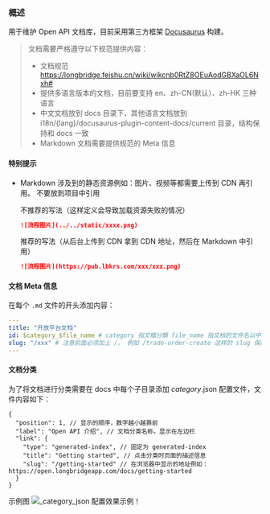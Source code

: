 ### 概述

用于维护 Open API 文档库，目前采用第三方框架 [Docusaurus](https://docusaurus.io/) 构建。

> 文档需要严格遵守以下规范提供内容：
> * 文档规范 https://longbridge.feishu.cn/wiki/wikcnb0RtZ8OEuAodGBXaOL6Nxh#
> * 提供多语言版本的文档，目前要支持 en、zh-CN(默认）、zh-HK 三种语言
> * 中文文档放到 docs 目录下，其他语言文档放到 i18n/{lang}/docusaurus-plugin-content-docs/current 目录，结构保持和 docs 一致
> * Markdown 文档需要提供规范的 Meta 信息


#### 特别提示

* Markdown 涉及到的静态资源例如：图片、视频等都需要上传到 CDN 再引用。 不要放到项目中引用

  不推荐的写法（这样定义会导致加载资源失败的情况）
  ```markdown
  ![流程图片](../../static/xxxx.png)
  ```
  
  推荐的写法（从后台上传到 CDN 拿到 CDN 地址，然后在 Markdown 中引用）
  ``` markdown
  ![流程图片](https://pub.lbkrs.com/xxx/xxx.png)
  ```


#### 文档 Meta 信息

在每个 `.md` 文件的开头添加内容：
```yaml
---
title: "开放平台文档"
id: $category_$file_name # category 指文檔分類 file_name 指文档的文件名以中横线分隔的字符串
slug: "/xxx" # 注意前面必须加上 /， 例如 /trade-order-create 这样的 slug 保持和 id 一致
---
```


#### 文档分类

为了将文档进行分类需要在 docs 中每个子目录添加 _category_.json 配置文件，文件内容如下：

```json5
{
  "position": 1, // 显示的顺序，数字越小越靠前
  "label": "Open API 介绍", // 文档分类名称，显示在左边栏
  "link": {
    "type": "generated-index", // 固定为 generated-index
    "title": "Getting started", // 点击分类时页面的描述信息
    "slug": "/getting-started" // 在浏览器中显示的地址例如： https://open.longbridgeapp.com/docs/getting-started
  }
}
```
示例图
![_category_json 配置效果示例！](https://pub.lbkrs.com/files/202203/HpoXEamnwFUEQg52/20220331-163748.png)
